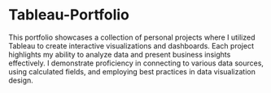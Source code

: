 # Tableau-Portfolio

This portfolio showcases a collection of personal projects where I utilized Tableau to create interactive visualizations and dashboards. Each project highlights my ability to analyze data and present business insights effectively. I demonstrate proficiency in connecting to various data sources, using calculated fields, and employing best practices in data visualization design. 

